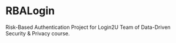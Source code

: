 # RBALogin

Risk-Based Authentication Project for Login2U Team of Data-Driven Security & Privacy course.
